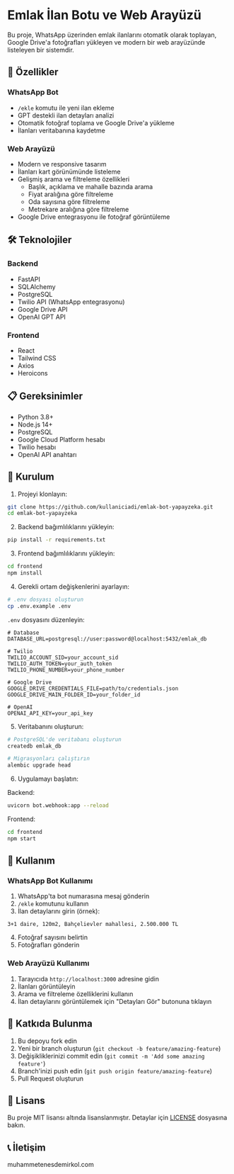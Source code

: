 # Emlak İlan Botu ve Web Arayüzü

Bu proje, WhatsApp üzerinden emlak ilanlarını otomatik olarak toplayan, Google Drive'a fotoğrafları yükleyen ve modern bir web arayüzünde listeleyen bir sistemdir.

## 🚀 Özellikler

### WhatsApp Bot
- `/ekle` komutu ile yeni ilan ekleme
- GPT destekli ilan detayları analizi
- Otomatik fotoğraf toplama ve Google Drive'a yükleme
- İlanları veritabanına kaydetme

### Web Arayüzü
- Modern ve responsive tasarım
- İlanları kart görünümünde listeleme
- Gelişmiş arama ve filtreleme özellikleri
  - Başlık, açıklama ve mahalle bazında arama
  - Fiyat aralığına göre filtreleme
  - Oda sayısına göre filtreleme
  - Metrekare aralığına göre filtreleme
- Google Drive entegrasyonu ile fotoğraf görüntüleme

## 🛠️ Teknolojiler

### Backend
- FastAPI
- SQLAlchemy
- PostgreSQL
- Twilio API (WhatsApp entegrasyonu)
- Google Drive API
- OpenAI GPT API

### Frontend
- React
- Tailwind CSS
- Axios
- Heroicons

## 📋 Gereksinimler

- Python 3.8+
- Node.js 14+
- PostgreSQL
- Google Cloud Platform hesabı
- Twilio hesabı
- OpenAI API anahtarı

## 🔧 Kurulum

1. Projeyi klonlayın:
```bash
git clone https://github.com/kullaniciadi/emlak-bot-yapayzeka.git
cd emlak-bot-yapayzeka
```

2. Backend bağımlılıklarını yükleyin:
```bash
pip install -r requirements.txt
```

3. Frontend bağımlılıklarını yükleyin:
```bash
cd frontend
npm install
```

4. Gerekli ortam değişkenlerini ayarlayın:
```bash
# .env dosyası oluşturun
cp .env.example .env
```

`.env` dosyasını düzenleyin:
```env
# Database
DATABASE_URL=postgresql://user:password@localhost:5432/emlak_db

# Twilio
TWILIO_ACCOUNT_SID=your_account_sid
TWILIO_AUTH_TOKEN=your_auth_token
TWILIO_PHONE_NUMBER=your_phone_number

# Google Drive
GOOGLE_DRIVE_CREDENTIALS_FILE=path/to/credentials.json
GOOGLE_DRIVE_MAIN_FOLDER_ID=your_folder_id

# OpenAI
OPENAI_API_KEY=your_api_key
```

5. Veritabanını oluşturun:
```bash
# PostgreSQL'de veritabanı oluşturun
createdb emlak_db

# Migrasyonları çalıştırın
alembic upgrade head
```

6. Uygulamayı başlatın:

Backend:
```bash
uvicorn bot.webhook:app --reload
```

Frontend:
```bash
cd frontend
npm start
```

## 📱 Kullanım

### WhatsApp Bot Kullanımı

1. WhatsApp'ta bot numarasına mesaj gönderin
2. `/ekle` komutunu kullanın
3. İlan detaylarını girin (örnek):
```
3+1 daire, 120m2, Bahçelievler mahallesi, 2.500.000 TL
```
4. Fotoğraf sayısını belirtin
5. Fotoğrafları gönderin

### Web Arayüzü Kullanımı

1. Tarayıcıda `http://localhost:3000` adresine gidin
2. İlanları görüntüleyin
3. Arama ve filtreleme özelliklerini kullanın
4. İlan detaylarını görüntülemek için "Detayları Gör" butonuna tıklayın

## 🤝 Katkıda Bulunma

1. Bu depoyu fork edin
2. Yeni bir branch oluşturun (`git checkout -b feature/amazing-feature`)
3. Değişikliklerinizi commit edin (`git commit -m 'Add some amazing feature'`)
4. Branch'inizi push edin (`git push origin feature/amazing-feature`)
5. Pull Request oluşturun

## 📝 Lisans

Bu proje MIT lisansı altında lisanslanmıştır. Detaylar için [LICENSE](LICENSE) dosyasına bakın.

## 📞 İletişim

muhammetenesdemirkol.com